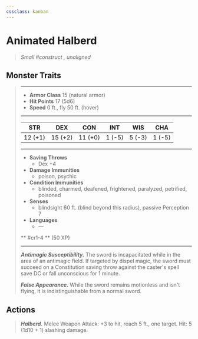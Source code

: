 ```yaml
---
cssclass: kanban
---
```


# Animated Halberd
>*Small #construct , unaligned*
## Monster Traits
>___
>- **Armor Class** 15 (natural armor)
>- **Hit Points** 17 (5d6)
>- **Speed** 0 ft., fly 50 ft. (hover)
>___
>|STR|DEX|CON|INT|WIS|CHA|
>|:---:|:---:|:---:|:---:|:---:|:---:|
>|12 (+1)|15 (+2)|11 (+0)|1 (-5)|5 (-3)|1 (-5)|
>___
>- **Saving Throws**
>	 - Dex +4
>- **Damage Immunities**
>	 - poison, psychic
>- **Condition Immunities**
>	 - blinded, charmed, deafened, frightened, paralyzed, petrified, poisoned
>- **Senses**
>	 - blindsight 60 ft. (blind beyond this radius), passive Perception 7
>- **Languages**
>	 - —
>
> ** #cr1-4 ** (50 XP)
>___
>***Antimagic Susceptibility.*** The sword is incapacitated while in the area of an antimagic field. If targeted by dispel magic, the sword must succeed on a Constitution saving throw against the caster's spell save DC or fall unconscious for 1 minute.  
>
>***False Appearance.*** While the sword remains motionless and isn't flying, it is indistinguishable from a normal sword.  
>
## Actions
>***Halberd.*** Melee Weapon Attack: +3 to hit, reach 5 ft., one target. Hit: 5 (1d10 + 1) slashing damage.